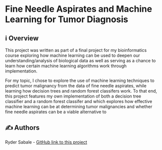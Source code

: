 # Fine Needle Aspirates and Machine Learning for Tumor Diagnosis

## ℹ️ Overview
This project was written as part of a final project for my bioinformatics course exploring how machine learning can be used to deepen our understanding/analysis of biological data as well as serving as a chance to learn how certain machine learning algorithms work through implementation. 

For my topic, I chose to explore the use of machine learning techniques to predict tumor malignancy from the data of fine needle aspirates, while learning how decision trees and random forest classifers work. To that end, this project features my own implementation of both a decision tree classifier and a random forest classifer and which explores how effective machine learning can be at determining tumor malignancies and whether fine needle aspirates can be a viable alternative to 
## ✍️ Authors

Ryder Sabale - [GitHub link to this project](https://github.com/RyderSab/CS123BProject)  
